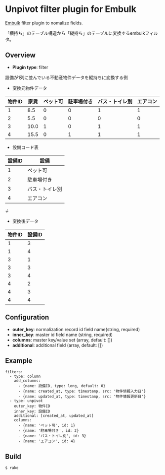 # Unpivot filter plugin for Embulk

[Embulk](https://github.com/embulk/embulk/) filter plugin to nomalize fields.

「横持ち」のテーブル構造から「縦持ち」のテーブルに変換するembulkフィルタ。

## Overview

* **Plugin type**: filter

設備が1列に並んでいる不動産物件データを縦持ちに変換する例

* 変換元物件データ

|物件ID|家賃|ペット可|駐車場付き|バス・トイレ別|エアコン|
|---|---|---|---|---|---|
|1|8.5|0|0|1|1|
|2|5.5|0|0|0|0|
|3|10.0|1|0|1|1|
|4|15.5|0|1|1|1|

* 設備コード表

|設備ID|設備|
|---|---|
|1|ペット可|
|2|駐車場付き|
|3|バス・トイレ別|
|4|エアコン|

*↓*

* 変換後データ

|物件ID|設備ID|
|---|---|
|1|3|
|1|4|
|3|1|
|3|3|
|3|4|
|4|2|
|4|3|
|4|4|

## Configuration

- **outer_key**: normalization record id field name(string, required)
- **inner_key**: master id field name (string, required)   
- **columns**: master key/value set (array, default: [])  
- **additional**: additional field (array, default: [])

## Example

```
filters:
  - type: column
    add_columns:
      - {name: 設備ID, type: long, default: 0}
      - {name: created_at, type: timestamp, src: '物件情報入力日'}
      - {name: updated_at, type: timestamp, src: '物件情報更新日'}
  - type: unpivot
    outer_key: 物件ID
    inner_key: 設備ID
    additional: [created_at, updated_at]
    columns:
      - {name: 'ペット可', id: 1}
      - {name: '駐車場付き', id: 2}
      - {name: 'バス・トイレ別', id: 3}
      - {name: 'エアコン', id: 4}
```

## Build

```
$ rake
```
